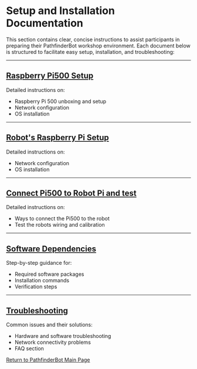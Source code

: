 # Setup and Installation Documentation

This section contains clear, concise instructions to assist participants in preparing their PathfinderBot workshop environment. Each document below is structured to facilitate easy setup, installation, and troubleshooting:

---

## [Raspberry Pi500 Setup](Raspberry_Pi500_Setup.md)

Detailed instructions on:

* Raspberry Pi 500 unboxing and setup
* Network configuration
* OS installation
  
---

## [Robot's Raspberry Pi Setup](Robot_Raspberry_Pi_Setup.md)

Detailed instructions on:

* Network configuration
* OS installation
  
---

## [Connect Pi500 to Robot Pi and test](Connect_Pi500_to_Robot_Pi.md)

Detailed instructions on:

* Ways to connect the Pi500 to the robot
* Test the robots wiring and calibration

---


## [Software Dependencies](Software_Dependencies.md)

Step-by-step guidance for:

* Required software packages
* Installation commands
* Verification steps

---

## [Troubleshooting](Troubleshooting.md)

Common issues and their solutions:

* Hardware and software troubleshooting
* Network connectivity problems
* FAQ section

[Return to PathfinderBot Main Page](/README.md)


